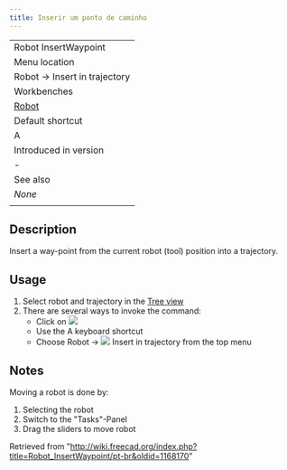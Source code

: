 ```yaml
---
title: Inserir um ponto de caminho
---
```

|  |
| --- |
| Robot InsertWaypoint |
| Menu location |
| Robot → Insert in trajectory |
| Workbenches |
| [Robot](/Robot_Workbench "Robot Workbench") |
| Default shortcut |
| A |
| Introduced in version |
| - |
| See also |
| *None* |
|  |

## Description

Insert a way-point from the current robot (tool) position into a trajectory.

## Usage

1. Select robot and trajectory in the [Tree view](/Tree_view "Tree view")
2. There are several ways to invoke the command:
   * Click on ![](/images/Robot_InsertWaypoint.svg)
   * Use the A keyboard shortcut
   * Choose Robot → ![](/images/Robot_InsertWaypoint.svg) Insert in trajectory from the top menu

## Notes

Moving a robot is done by:

1. Selecting the robot
2. Switch to the "Tasks"-Panel
3. Drag the sliders to move robot

Retrieved from "<http://wiki.freecad.org/index.php?title=Robot_InsertWaypoint/pt-br&oldid=1168170>"